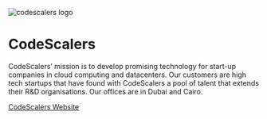 ![codescalers logo](codescalers_logo.jpg)

# CodeScalers

CodeScalers’ mission is to develop promising technology for start-up companies in cloud computing and datacenters. Our customers are high tech startups that have found with CodeScalers a pool of talent that extends their R&D organisations. Our offices are in Dubai and Cairo.

[CodeScalers Website](https://codescalers.com/)